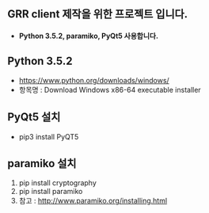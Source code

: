 GRR client 제작을 위한 프로젝트 입니다.
--------------------------------------
* #### Python 3.5.2, paramiko, PyQt5 사용합니다.

Python 3.5.2
-------------
* https://www.python.org/downloads/windows/
* 항목명 : Download Windows x86-64 executable installer

PyQt5 설치
-------------
* pip3 install PyQT5

paramiko 설치
-------------
1. pip install cryptography
2. pip install paramiko
3. 참고 : http://www.paramiko.org/installing.html
